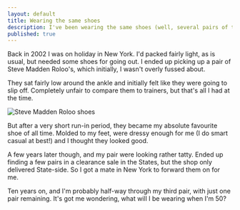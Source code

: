 ```yaml
---
layout: default
title: Wearing the same shoes
description: I've been wearing the same shoes (well, several pairs of the same model) for ten years...
published: true
---
```


Back in 2002 I was on holiday in New York. I'd packed fairly light, as is usual, but needed some shoes for going out. I ended up picking up a pair of Steve Madden Roloo's, which initially, I wasn't overly fussed about.

They sat fairly low around the ankle and initially felt like they were going to slip off. Completely unfair to compare them to trainers, but that's all I had at the time.

<img src="http://i.imgur.com/0urkr.jpg" alt="Steve Madden Roloo shoes" />

But after a very short run-in period, they became my absolute favourite shoe of all time. Molded to my feet, were dressy enough for me (I do smart casual at best!) and I thought they looked good.

A few years later though, and my pair were looking rather tatty. Ended up finding a few pairs in a clearance sale in the States, but the shop only delivered State-side. So I got a mate in New York to forward them on for me.

Ten years on, and I'm probably half-way through my third pair, with just one pair remaining. It's got me wondering, what will I be wearing when I'm 50?